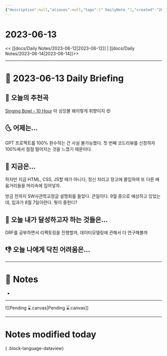 ```yaml
---
{"description":null,"aliases":null,"tags":[" DailyNote "],"created":"2023-06-13T21:17:25","updated":"2023-07-15T21:30:20","title":"2023-06-13","dg-publish":true,"permalink":"/docs/Daily Notes/2023-06-13/","dgPassFrontmatter":true}
---
```



# 2023-06-13

<< [[docs/Daily Notes/2023-06-12\|2023-06-12]] | [[docs/Daily Notes/2023-06-14\|2023-06-14]]>>

---

# 📅 2023-06-13 Daily Briefing

## 🎵 오늘의 추천곡

[Singing Bowl - 10 Hour](https://youtu.be/cuoGpoOVRdA) 아 싱잉볼 왜이렇게 취향이지 😍

## 🌜 어제는...

GPT 프로젝트를 100% 완수하는 건 사실 불가능했다. 첫 번째 코드리뷰를 신청하자 100%에서 점점 멀어지는 것을 느꼈기 때문이다.

## 🙌 지금은...

하지만 지금 HTML, CSS, JS할 때가 아니다, 정신 차리고 장고에 몰입하여 또 다른 배움거리들을 머리속에 집어넣자.

방금 전까지 SW사관학교정글 설명회를 들었다. 큰일이다. 9월 중으로 예상하고 있었는데, 입과가 8월 7일이란다. 뭣이 중헌디?

## 🚀 오늘 내가 달성하고자 하는 것들은...

DRF를 공부하면서 리팩토링을 진행할까, 데이터모델링에 관해서 더 연구해볼까

## 👎 오늘 나에게 닥친 어려움은...

---

# 📝 Notes

- 

___

![[Pending ⌛.canvas\|Pending ⌛.canvas]]

---

# Notes modified today


{ .block-language-dataview}

